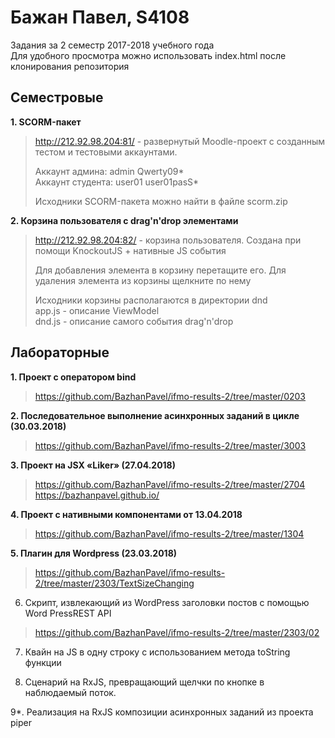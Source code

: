 # Бажан Павел, S4108

Задания за 2 семестр 2017-2018 учебного года    
Для удобного просмотра можно использовать index.html после клонирования 
репозитория

## Семестровые 

**1. SCORM-пакет** 

> http://212.92.98.204:81/ - развернутый Moodle-проект с созданным 
> тестом и тестовыми аккаунтами.
> 
> Аккаунт админа: admin Qwerty09*  
> Аккаунт студента: user01 user01pasS*
> 
> Исходники SCORM-пакета можно найти в файле scorm.zip

**2. Корзина пользователя с drag'n'drop элементами**

> http://212.92.98.204:82/ - корзина пользователя. Создана при помощи 
KnockoutJS + нативные JS события
> 
> Для добавления элемента в корзину перетащите его. Для удаления 
элемента из корзины щелкните по нему
> 
> Исходники корзины располагаются в директории dnd  
> app.js - описание ViewModel  
> dnd.js - описание самого события drag'n'drop  

## Лабораторные 

**1. Проект с оператором bind**

> https://github.com/BazhanPavel/ifmo-results-2/tree/master/0203

**2. Последовательное выполнение асинхронных заданий в цикле 
(30.03.2018)**

> https://github.com/BazhanPavel/ifmo-results-2/tree/master/3003

**3. Проект на JSX «Liker» (27.04.2018)**

> https://github.com/BazhanPavel/ifmo-results-2/tree/master/2704     
> https://bazhanpavel.github.io/

**4. Проект с нативными компонентами от 13.04.2018**

> https://github.com/BazhanPavel/ifmo-results-2/tree/master/1304

**5. Плагин для Wordpress (23.03.2018)**

> https://github.com/BazhanPavel/ifmo-results-2/tree/master/2303/TextSizeChanging

6. Скрипт, извлекающий из WordPress заголовки постов с помощью Word 
PressREST API

> https://github.com/BazhanPavel/ifmo-results-2/tree/master/2303/02

7. Квайн на JS в одну строку с использованием метода toString функции

8. Сценарий на RxJS, превращающий щелчки по кнопке в наблюдаемый поток.

9*. Реализация на RxJS композиции асинхронных заданий из проекта piper
